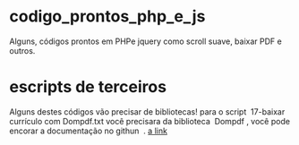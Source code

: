 # codigo_prontos_php_e_js
Alguns, códigos prontos em PHPe jquery como scroll suave, baixar PDF e outros.

# escripts de terceiros

Alguns destes códigos vão precisar de bibliotecas!
para o script  17-baixar currículo com Dompdf.txt você precisara da biblioteca 
Dompdf , você pode encorar a documentação no githun  .
[a link](https://github.com/dompdf/dompdf)
